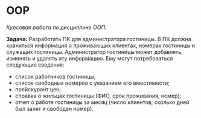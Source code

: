 # OOP
*Курсовая работа по дисциплине ООП.* 

**Задача:** Разработать ПК для администратора гостиницы. В ПК должна храниться информация о проживающих клиентах, номерах гостиницы и служащих гостиницы. 
Администратор гостиницы может добавлять, изменять и удалять эту информацию. Ему могут потребоваться следующие сведения: 
- список работников гостиницы; 
- список свободных номеров с указанием его вместимости; 
- прейскурант цен;
- справка о жильцах гостиницы (ФИО, срок проживания, номер);
- отчет о работе гостиницы за месяц (число клиентов, сколько дней был занят и свободен номер).
